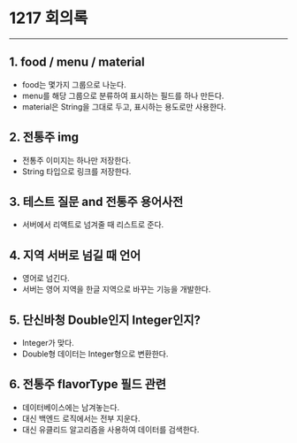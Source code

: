 # 1217 회의록

---

## 1. food / menu / material
- food는 몇가지 그룹으로 나눈다.
- menu를 해당 그룹으로 분류하여 표시하는 필드를 하나 만든다.
- material은 String을 그대로 두고, 표시하는 용도로만 사용한다.

## 2. 전통주 img
- 전통주 이미지는 하나만 저장한다.
- String 타입으로 링크를 저장한다.

## 3. 테스트 질문 and 전통주 용어사전
- 서버에서 리액트로 넘겨줄 때 리스트로 준다.

## 4. 지역 서버로 넘길 때 언어
- 영어로 넘긴다.
- 서버는 영어 지역을 한글 지역으로 바꾸는 기능을 개발한다.

## 5. 단신바청 Double인지 Integer인지?
- Integer가 맞다.
- Double형 데이터는 Integer형으로 변환한다.

## 6. 전통주 flavorType 필드 관련
- 데이터베이스에는 남겨놓는다.
- 대신 백엔드 로직에서는 전부 지운다.
- 대신 유클리드 알고리즘을 사용하여 데이터를 검색한다.